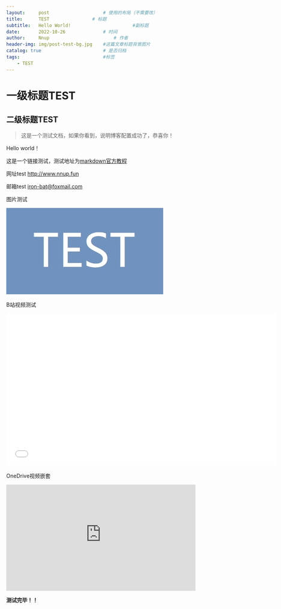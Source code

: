 ```yaml
---
layout:     post   				    # 使用的布局（不需要改）
title:      TEST 				# 标题 
subtitle:   Hello World!                       #副标题
date:       2022-10-26 				# 时间
author:     Nnup 						# 作者
header-img: img/post-test-bg.jpg 	#这篇文章标题背景图片
catalog: true 						# 是否归档
tags:								#标签
    - TEST
---
```

# 一级标题TEST
## 二级标题TEST
>这是一个测试文档，如果你看到，说明博客配置成功了，恭喜你！  

Hello world！  

这是一个链接测试，测试地址为[markdown官方教程](https://markdown.com.cn "链接title测试")  

网址test <http://www.nnup.fun>  

邮箱test <iron-bat@foxmail.com>  

图片测试  

[![这是图片](/img/post-test-01.jpg "图片title测试")](https://nnup.fun/2022/10/26/01test/)  

B站视频测试

<iframe title="video test" 
    width="720"
    height="405"
    src="//player.bilibili.com/player.html?aid=50230037&bvid=BV1ub411G76n&cid=87931171&page=1" scrolling="no" border="0" frameborder="no" framespacing="0" allowfullscreen="true"> </iframe>

OneDrive视频嵌套

<div style="max-width: 640px"><div style="position: relative; padding-bottom: 56.25%; height: 0; overflow: hidden;"><iframe src="https://mailujneducn-my.sharepoint.com/personal/202032221081_mail_ujn_edu_cn/_layouts/15/embed.aspx?UniqueId=5b519761-3c9b-46ff-9be4-60b4af878ef1&embed=%7B%22af%22%3Atrue%2C%22ust%22%3Atrue%7D&referrer=StreamWebApp&referrerScenario=EmbedDialog.Create" width="640" height="360" frameborder="0" scrolling="no" allowfullscreen title="video-test.mp4" style="border:none; position: absolute; top: 0; left: 0; right: 0; bottom: 0; height: 100%; max-width: 100%;"></iframe></div></div>

**测试完毕！！**
